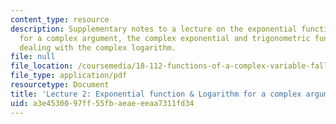 ```yaml
---
content_type: resource
description: Supplementary notes to a lecture on the exponential function and logarithm
  for a complex argument, the complex exponential and trigonometric functions, and
  dealing with the complex logarithm.
file: null
file_location: /coursemedia/18-112-functions-of-a-complex-variable-fall-2008/a3e4530097ff55fbaeaeeeaa7311fd34_lecture2.pdf
file_type: application/pdf
resourcetype: Document
title: 'Lecture 2: Exponential function & Logarithm for a complex argument'
uid: a3e45300-97ff-55fb-aeae-eeaa7311fd34
---
```

